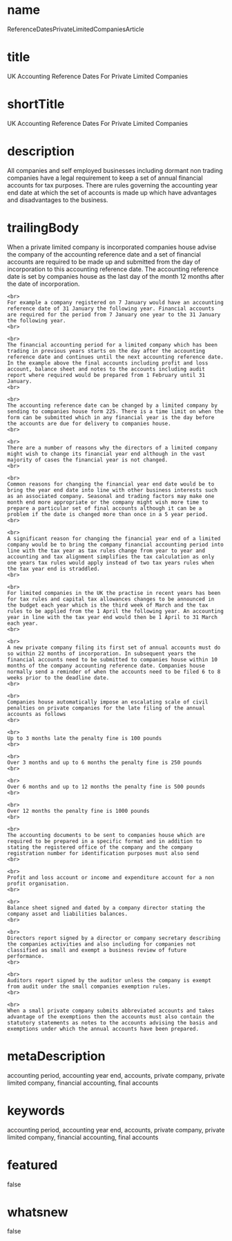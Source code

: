 # name
ReferenceDatesPrivateLimitedCompaniesArticle

# title
UK Accounting Reference Dates For Private Limited Companies

# shortTitle
UK Accounting Reference Dates For Private Limited Companies

# description
All companies and self employed businesses including dormant non trading companies have a legal requirement to keep a set of annual financial accounts for tax purposes. There are rules governing the accounting year end date at which the set of accounts is made up which have advantages and disadvantages to the business.

# trailingBody
<p>
    When a private limited company is incorporated companies house advise the company of the accounting reference date and a set of financial accounts are required to be made up and submitted from the day of incorporation to this accounting reference date. The accounting reference date is set by companies house as the last day of the month 12 months after the date of incorporation.
    <br>
     
    <br>
    For example a company registered on 7 January would have an accounting reference date of 31 January the following year. Financial accounts are required for the period from 7 January one year to the 31 January the following year.
    <br>
     
    <br>
    The financial accounting period for a limited company which has been trading in previous years starts on the day after the accounting reference date and continues until the next accounting reference date. In the example above the final accounts including profit and loss account, balance sheet and notes to the accounts including audit report where required would be prepared from 1 February until 31 January.
    <br>
     
    <br>
    The accounting reference date can be changed by a limited company by sending to companies house form 225. There is a time limit on when the form can be submitted which in any financial year is the day before the accounts are due for delivery to companies house.
    <br>
     
    <br>
    There are a number of reasons why the directors of a limited company might wish to change its financial year end although in the vast majority of cases the financial year is not changed.
    <br>
     
    <br>
    Common reasons for changing the financial year end date would be to bring the year end date into line with other business interests such as an associated company. Seasonal and trading factors may make one month end more appropriate or the company might wish more time to prepare a particular set of final accounts although it can be a problem if the date is changed more than once in a 5 year period.
    <br>
     
    <br>
    A significant reason for changing the financial year end of a limited company would be to bring the company financial accounting period into line with the tax year as tax rules change from year to year and accounting and tax alignment simplifies the tax calculation as only one years tax rules would apply instead of two tax years rules when the tax year end is straddled.
    <br>
     
    <br>
    For limited companies in the UK the practise in recent years has been for tax rules and capital tax allowances changes to be announced in the budget each year which is the third week of March and the tax rules to be applied from the 1 April the following year. An accounting year in line with the tax year end would then be 1 April to 31 March each year.
    <br>
     
    <br>
    A new private company filing its first set of annual accounts must do so within 22 months of incorporation. In subsequent years the financial accounts need to be submitted to companies house within 10 months of the company accounting reference date. Companies house normally send a reminder of when the accounts need to be filed 6 to 8 weeks prior to the deadline date.
    <br>
     
    <br>
    Companies house automatically impose an escalating scale of civil penalties on private companies for the late filing of the annual accounts as follows
    <br>
     
    <br>
    Up to 3 months late the penalty fine is 100 pounds
    <br>
     
    <br>
    Over 3 months and up to 6 months the penalty fine is 250 pounds
    <br>
     
    <br>
    Over 6 months and up to 12 months the penalty fine is 500 pounds
    <br>
     
    <br>
    Over 12 months the penalty fine is 1000 pounds
    <br>
     
    <br>
    The accounting documents to be sent to companies house which are required to be prepared in a specific format and in addition to stating the registered office of the company and the company registration number for identification purposes must also send
    <br>
     
    <br>
    Profit and loss account or income and expenditure account for a non profit organisation.
    <br>
     
    <br>
    Balance sheet signed and dated by a company director stating the company asset and liabilities balances.
    <br>
     
    <br>
    Directors report signed by a director or company secretary describing the companies activities and also including for companies not classified as small and exempt a business review of future performance.
    <br>
     
    <br>
    Auditors report signed by the auditor unless the company is exempt from audit under the small companies exemption rules.
    <br>
     
    <br>
    When a small private company submits abbreviated accounts and takes advantage of the exemptions then the accounts must also contain the statutory statements as notes to the accounts advising the basis and exemptions under which the annual accounts have been prepared.
</p>


# metaDescription
accounting period, accounting year end, accounts, private company, private limited company, financial accounting, final accounts

# keywords
accounting period, accounting year end, accounts, private company, private limited company, financial accounting, final accounts

# featured
false

# whatsnew
false
